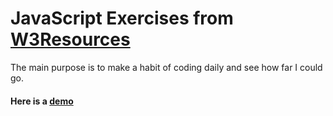 # JavaScript Exercises from [W3Resources](https://www.w3resource.com/javascript-exercises/javascript-basic-exercises.php)


The main purpose is to make a habit of coding daily and see how far I could go.
#### Here is a [demo](https://robertgeica.github.io/JavaScript-Exercises/)

